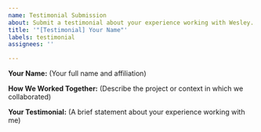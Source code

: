 ```yaml
---
name: Testimonial Submission
about: Submit a testimonial about your experience working with Wesley.
title: '"[Testimonial] Your Name"'
labels: testimonial
assignees: ''

---
```


**Your Name:**
(Your full name and affiliation)

**How We Worked Together:**
(Describe the project or context in which we collaborated)

**Your Testimonial:**
(A brief statement about your experience working with me)
